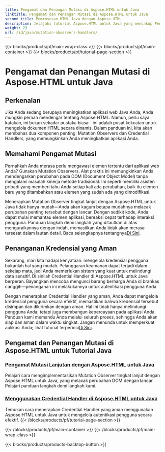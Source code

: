 ```yaml
---
title: Pengamat dan Penangan Mutasi di Aspose.HTML untuk Java
linktitle: Pengamat dan Penangan Mutasi di Aspose.HTML untuk Java
second_title: Pemrosesan HTML Java dengan Aspose.HTML
description: Jelajahi tutorial Aspose.HTML untuk Java yang mencakup Pengamat Mutasi tingkat lanjut dan Penangan Kredensial yang aman untuk menyempurnakan aplikasi web Anda.
weight: 23
url: /id/java/mutation-observers-handlers/
---
```


{{< blocks/products/pf/main-wrap-class >}}
{{< blocks/products/pf/main-container >}}
{{< blocks/products/pf/tutorial-page-section >}}

# Pengamat dan Penangan Mutasi di Aspose.HTML untuk Java

## Perkenalan

Jika Anda sedang berupaya meningkatkan aplikasi web Java Anda, Anda mungkin pernah mendengar tentang Aspose.HTML. Namun, perlu saya katakan, ini bukan sekadar pustaka biasa—ini adalah pusat kekuatan untuk mengelola dokumen HTML secara dinamis. Dalam panduan ini, kita akan membahas dua komponen penting: Mutation Observers dan Credential Handlers, yang memungkinkan Anda meningkatkan aplikasi Anda. 

## Memahami Pengamat Mutasi

Pernahkah Anda merasa perlu mengawasi elemen tertentu dari aplikasi web Anda? Gunakan Mutation Observers. Alat praktis ini memungkinkan Anda mendengarkan perubahan pada DOM (Document Object Model) tanpa mengalami masalah kinerja metode tradisional. Ini seperti memiliki asisten pribadi yang memberi tahu Anda setiap kali ada perubahan, baik itu elemen baru yang ditambahkan atau elemen yang sudah ada yang dimodifikasi. 

Menerapkan Mutation Observer tingkat lanjut dengan Aspose.HTML untuk Java tidak hanya mudah—Anda akan kagum betapa mudahnya melacak perubahan penting tersebut dengan lancar. Dengan sedikit kode, Anda dapat mulai memantau elemen aplikasi, bereaksi cepat terhadap interaksi pengguna. Panduan langkah demi langkah yang ditautkan di atas menguraikannya dengan indah, memastikan Anda tidak akan merasa tersesat dalam lautan detail. Baca selengkapnya tentangnya[Di Sini](./mutation-observer/).

## Penanganan Kredensial yang Aman

Sekarang, mari kita hadapi kenyataan: mengelola kredensial pengguna bukanlah hal yang mudah. Pelanggaran keamanan dapat terjadi dalam sekejap mata, jadi Anda memerlukan sistem yang kuat untuk melindungi data sensitif. Di sinilah Credential Handler di Aspose.HTML untuk Java berperan. Bayangkan mencoba mengunci barang berharga Anda di brankas canggih—penanganan ini melakukannya untuk autentikasi pengguna Anda.

Dengan menerapkan Credential Handler yang aman, Anda dapat mengelola kredensial pengguna secara efektif, memastikan bahwa kredensial tersebut disimpan dan dikirimkan dengan aman. Hal ini tidak hanya melindungi pengguna Anda, tetapi juga membangun kepercayaan pada aplikasi Anda. Panduan kami memandu Anda melalui seluruh proses, sehingga Anda akan siap dan aman dalam waktu singkat. Jangan menunda untuk memperkuat aplikasi Anda; lihat tutorial terperinci[Di Sini](./credential-handler/).

## Pengamat dan Penangan Mutasi di Aspose.HTML untuk Tutorial Java
### [Pengamat Mutasi Lanjutan dengan Aspose.HTML untuk Java](./mutation-observer/)
Pelajari cara mengimplementasikan Mutation Observer tingkat lanjut dengan Aspose.HTML untuk Java, yang melacak perubahan DOM dengan lancar. Pelajari panduan langkah demi langkah kami.
### [Menggunakan Credential Handler di Aspose.HTML untuk Java](./credential-handler/)
Temukan cara menerapkan Credential Handler yang aman menggunakan Aspose.HTML untuk Java untuk mengelola autentikasi pengguna secara efektif.
{{< /blocks/products/pf/tutorial-page-section >}}

{{< /blocks/products/pf/main-container >}}
{{< /blocks/products/pf/main-wrap-class >}}

{{< blocks/products/products-backtop-button >}}
